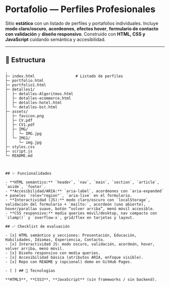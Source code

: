 # Portafolio — Perfiles Profesionales

Sitio **estático** con un listado de perfiles y portafolios individuales. Incluye **modo claro/oscuro**, **acordeones**, **efectos hover**, **formulario de contacto con validación** y **diseño responsivo**. Construido con **HTML, CSS y JavaScript** cuidando semántica y accesibilidad.

---

## 🧭 Estructura

```text
.
├─ index.html                  # Listado de perfiles
├─ portfolio.html              
├─ portfolio1.html             
├─ detalles1/
│  ├─ detalles-Algoritmos.html
│  ├─ detalles-ecommerce.html
│  ├─ detalles-hotel.html
│  └─ detalles-bst.html
├─ assets/
│  ├─ favicon.png
│  ├─ CV.pdf
│  ├─ CV1.pdf
│  ├─ IMG/
│  │  └─ IMG.jpg
│  └─ IMG1/
│     └─ img.jpg
├─ styles.css
├─ script.js
└─ README.md



## ✨ Funcionalidades

- **HTML semántico:** `header`, `nav`, `main`, `section`, `article`, `aside`, `footer`.
- **Accesibilidad/ARIA:** `aria-label`, acordeones con `aria-expanded` + paneles `role="region"`, `aria-live` en el formulario.
- **Interactividad (JS):** modo claro/oscuro con `localStorage`, validación del formulario + `mailto:`, acordeón (uno abierto), hover/parallax suave, botón “volver arriba”, menú móvil accesible.
- **CSS responsivo:** media queries móvil/desktop, nav compacto con `clamp()` y `overflow-x`, grid/flex en tarjetas y layout.

## ✅ Checklist de evaluación

- [x] HTML semántico y secciones: Presentación, Educación, Habilidades, Idiomas, Experiencia, Contacto.
- [x] Interactividad JS: modo oscuro, validación, acordeón, hover, volver arriba, menú móvil.
- [x] Diseño responsivo con media queries.
- [x] Accesibilidad básica (atributos ARIA, enfoque visible).
- [x] Repo con README y (opcional) demo en GitHub Pages.

- [ ] ## 🧰 Tecnologías

**HTML5**, **CSS3**, **JavaScript** (sin frameworks / sin backend).
